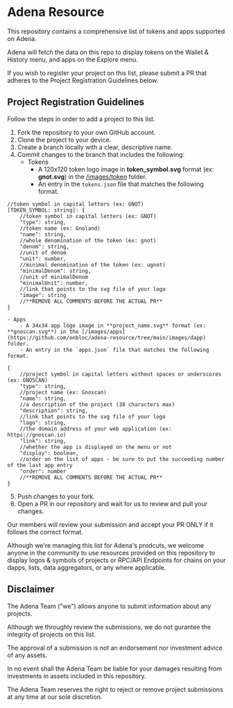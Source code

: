 
# Adena Resource

This repository contains a comprehensive list of tokens and apps supported on Adena.

Adena will fetch the data on this repo to display tokens on the Wallet & History menu, and apps on the Explore menu.

If you wish to register your project on this list, please submit a PR that adheres to the Project Registration Guidelines below.

## Project Registration Guidelines

Follow the steps in order to add a project to this list.

1.  Fork the repository to your own GitHub account.
2.  Clone the project to your device.
3.  Create a branch locally with a clear, descriptive name.
4.  Commit changes to the branch that includes the following:
	- Tokens
		- A 120x120 token logo image in **token_symbol.svg** format (ex: **gnot.svg**) in the [/images/token](https://github.com/onbloc/adena-resource/tree/main/images/token) folder.
		- An entry in the `tokens.json` file that matches the following format.

```jsonc
//token symbol in capital letters (ex: GNOT)
[TOKEN_SYMBOL: string]: {
	//token symbol in capital letters (ex: GNOT)
	"type": string,
	//token name (ex: Gnoland)
	"name": string,
	//whole denomination of the token (ex: gnot)
	"denom": string,
	//unit of denom
	"unit": number,
	//minimal denomination of the token (ex: ugnot)
	"minimalDenom": string,
	//unit of minimalDenom
	"minimalUnit": number,
	//link that points to the svg file of your logo
	"image": string
	//**REMOVE ALL COMMENTS BEFORE THE ACTUAL PR**
}
```
	- Apps
		- A 34x34 app logo image in **project_name.svg** format (ex: **gnoscan.svg**) in the [/images/apps](https://github.com/onbloc/adena-resource/tree/main/images/dapp) folder.
		- An entry in the `apps.json` file that matches the following format.

```jsonc
{
	//project symbol in capital letters without spaces or underscores (ex: GNOSCAN)
	"type": string,
	//project name (ex: Gnoscan)
	"name": string,
	//a description of the project (38 characters max)
	"description": string,
	//link that points to the svg file of your logo
	"logo": string,
	//the domain address of your web application (ex: https://gnoscan.io)
	"link": string,
	//whether the app is displayed on the menu or not
	"display": boolean,
	//order on the list of apps - be sure to put the succeeding number of the last app entry
	"order": number
	//**REMOVE ALL COMMENTS BEFORE THE ACTUAL PR**
}
```
5.  Push changes to your fork.
6.  Open a PR in our repository and wait for us to review and pull your changes.

Our members will review your submission and accept your PR ONLY if it follows the correct format.

Although we're managing this list for Adena's prodcuts, we welcome anyone in the community to use resources provided on this repository to display logos & symbols of projects or RPC/API Endpoints for chains on your dapps, lists, data aggregators, or any where applicable.

## Disclaimer
The Adena Team ("we") allows anyone to submit information about any projects.

Although we throughly review the submissions, we do not gurantee the integrity of projects on this list.

The approval of a submission is not an endorsement nor investment advice of any assets.

In no event shall the Adena Team be liable for your damages resulting from investments in assets included in this repository.

The Adena Team reserves the right to reject or remove project submissions at any time at our sole discretion.
